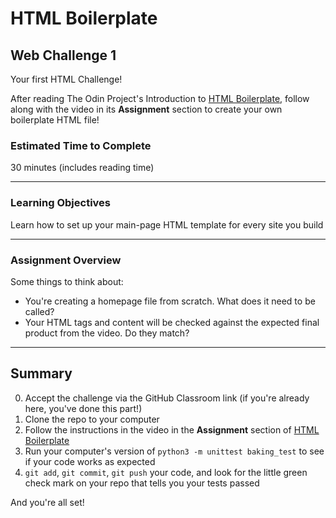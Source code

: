 # HTML Boilerplate

## Web Challenge 1

Your first HTML Challenge! 

After reading The Odin Project's Introduction to [HTML Boilerplate](https://www.theodinproject.com/lessons/foundations-html-boilerplate), follow along with the video in its **Assignment** section to create your own boilerplate HTML file!

### Estimated Time to Complete

30 minutes (includes reading time)

---

### Learning Objectives

Learn how to set up your main-page HTML template for every site you build

---

### Assignment Overview

Some things to think about:

- You're creating a homepage file from scratch. What does it need to be called?
- Your HTML tags and content will be checked against the expected final product from the video. Do they match?

---

## Summary

0. Accept the challenge via the GitHub Classroom link (if you're already here, you've done this part!)
1. Clone the repo to your computer
2. Follow the instructions in the video in the **Assignment** section of [HTML Boilerplate](https://www.theodinproject.com/lessons/foundations-html-boilerplate)
3. Run your computer's version of `python3 -m unittest baking_test` to see if your code works as expected
4. `git add`, `git commit`, `git push` your code, and look for the little green check mark on your repo that tells you your tests passed

And you're all set!

